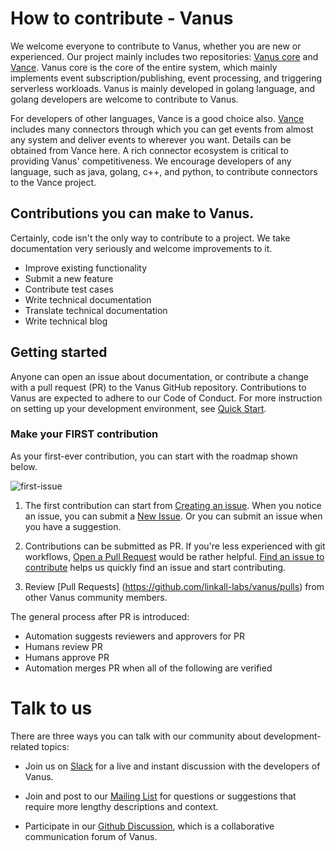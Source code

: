 # How to contribute - Vanus

We welcome everyone to contribute to Vanus, whether you are new or experienced. Our project mainly includes two repositories: [Vanus core](https://github.com/linkall-labs/vanus) and [Vance](https://github.com/linkall-labs/vance). Vanus core is the core of the entire system, which mainly implements event subscription/publishing, event processing, and triggering serverless workloads. Vanus is mainly developed in golang language, and golang developers are welcome to contribute to Vanus.

For developers of other languages, Vance is a good choice also. [Vance](https://github.com/linkall-labs/vance) includes many connectors through which you can get events from almost any system and deliver events to wherever you want. Details can be obtained from Vance here. A rich connector ecosystem is critical to providing Vanus' competitiveness. We encourage developers of any language, such as java, golang, c++, and python, to contribute connectors to the Vance project.

## Contributions you can make to Vanus.

Certainly, code isn't the only way to contribute to a project. We take documentation very seriously and welcome improvements to it.

- Improve existing functionality
- Submit a new feature
- Contribute test cases
- Write technical documentation
- Translate technical documentation
- Write technical blog



## Getting started

Anyone can open an issue about documentation, or contribute a change with a pull request (PR) to the Vanus GitHub repository. Contributions to Vanus are expected to adhere to our Code of Conduct. For more instruction on setting up your development environment, see [Quick Start](#quick-start ). 

### Make your FIRST contribution

As your first-ever contribution, you can start with the roadmap shown below.


![first-issue](https://user-images.githubusercontent.com/4669944/174041231-a59e16ac-95b4-482b-8992-b14871f13752.jpeg)


1. The first contribution can start from [Creating an issue](https://github.com/linkall-labs/vanus/issues/new/choose). When you notice an issue, you can submit a [New Issue](https://github.com/linkall-labs/vanus/issues). Or you can submit an issue when you have a suggestion.

2. Contributions can be submitted as PR. If you're less experienced with git workflows, [Open a Pull Request]([https://github.com/linkall-labs/docs/blob/main/open-a-pull-request](https://docs.github.com/en/pull-requests/collaborating-with-pull-requests/proposing-changes-to-your-work-with-pull-requests/creating-a-pull-request)) would be rather helpful.  [Find an issue to contribute](https://github.com/linkall-labs/vanus/issues) helps us quickly find an issue and start contributing. 
<!---
Issues tagged with good-first-issue are more suitable for new contributors.
--->

3. Review [Pull Requests] (https://github.com/linkall-labs/vanus/pulls) from other Vanus community members.

The general process after PR is introduced:
- Automation suggests reviewers and approvers for PR
- Humans review PR
- Humans approve PR
- Automation merges PR when all of the following are verified

<!---
Participate in community SIGs
The Vanus community is organized into Special Interest Groups (SIGs), and developers can choose a SIG they are interested in contributing to. You can become a member, reviewer, or approver of SIG, and different roles have different permissions and entail specific responsibilities for approving and committing changes.
--->

# Talk to us

There are three ways you can talk with our community about development-related topics:

- Join us on [Slack](https://join.slack.com/t/linkall-group/shared_invite/zt-1994ehs51-Yf5_EAvdfm4VH~o_djG7Sg) for a live and instant discussion with the developers of Vanus.

- Join and post to our [Mailing List](https://groups.google.com/g/linkall) for questions or suggestions that require more lengthy descriptions and context.

- Participate in our [Github Discussion](https://github.com/linkall-labs/vanus/discussions), which is a collaborative communication forum of Vanus.

